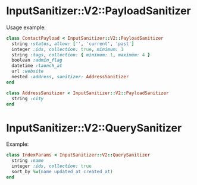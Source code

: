 # InputSanitizer::V2::PayloadSanitizer

Usage example:

```ruby
class ContactPayload < InputSanitizer::V2::PayloadSanitizer
  string :status, allow: ['', 'current', 'past']
  integer :ids, collection: true, minimum: 1
  string :tags, collection: { minimum: 1, maximum: 4 }
  boolean :admin_flag
  datetime :launch_at
  url :website
  nested :address, sanitizer: AddressSanitizer
end

class AddressSanitizer < InputSanitizer::V2::PayloadSanitizer
  string :city
end
```

# InputSanitizer::V2::QuerySanitizer

Example:

```ruby
class IndexParams < InputSanitizer::V2::QuerySanitizer
  string :name
  integer :ids, collection: true
  sort_by %w(name updated_at created_at)
end
```
